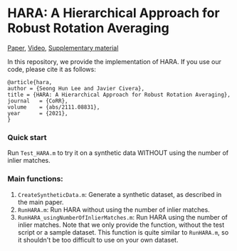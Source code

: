# HARA: A Hierarchical Approach for Robust Rotation Averaging

[Paper](https://arxiv.org/abs/2111.08831), [Video](https://www.youtube.com/watch?v=oAR-LMStRS4), [Supplementary material](https://github.com/seonghun-lee/seonghun-lee.github.io/blob/master/pdf/SupplementaryMaterial_HARA_A_Hierarchical_Approach_for_Robust_Rotation_Averaging.pdf)

In this repository, we provide the implementation of HARA. If you use our code, please cite it as follows:

````
@article{hara,
author = {Seong Hun Lee and Javier Civera},
title = {HARA: A Hierarchical Approach for Robust Rotation Averaging},
journal   = {CoRR},
volume    = {abs/2111.08831},
year      = {2021},
}
````

### Quick start
Run `Test_HARA.m` to try it on a synthetic data WITHOUT using the number of inlier matches.

### Main functions:
1. `CreateSyntheticData.m`: Generate a synthetic dataset, as described in the main paper.
2. `RunHARA.m`: Run HARA without using the number of inlier matches.
3. `RunHARA_usingNumberOfInlierMatches.m`: Run HARA using the number of inlier matches. Note that we only provide the function, without the test script or a sample dataset. This function is quite similar to `RunHARA.m`, so it shouldn't be too difficult to use on your own dataset.
